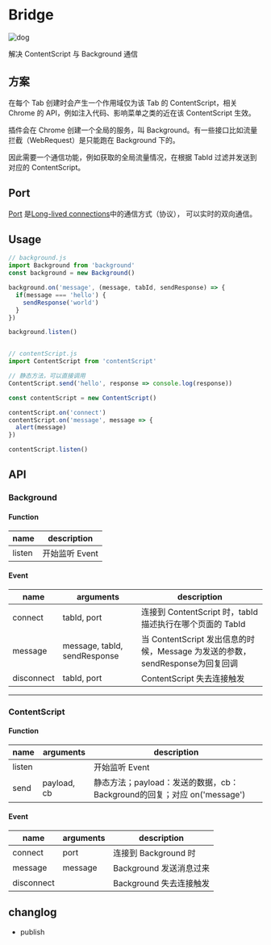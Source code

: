 # Bridge

![dog](https://user-images.githubusercontent.com/1736244/29264052-195cc95c-810e-11e7-8fab-0976653965cc.gif)

解决 ContentScript 与 Background 通信

## 方案
在每个 Tab 创建时会产生一个作用域仅为该 Tab 的 ContentScript，相关 Chrome 的 API，例如注入代码、影响菜单之类的近在该 ContentScript 生效。

插件会在 Chrome 创建一个全局的服务，叫 Background。有一些接口比如流量拦截（WebRequest）是只能跑在 Background 下的。

因此需要一个通信功能，例如获取的全局流量情况，在根据 TabId 过滤并发送到对应的 ContentScript。

## Port
[Port](https://developer.chrome.com/extensions/runtime#type-Port) 是[Long-lived connections](https://developer.chrome.com/extensions/messaging#connect)中的通信方式（协议），
可以实时的双向通信。


## Usage
```javascript
// background.js
import Background from 'background'
const background = new Background()

background.on('message', (message, tabId, sendResponse) => {
  if(message === 'hello') {
    sendResponse('world')
  }
})

background.listen()


// contentScript.js
import ContentScript from 'contentScript'

// 静态方法，可以直接调用
ContentScript.send('hello', response => console.log(response))

const contentScript = new ContentScript()

contentScript.on('connect')
contentScript.on('message', message => {
  alert(message)
})

contentScript.listen()

```

## API

### Background

#### Function
name | description
---- | ---
listen | 开始监听 Event

#### Event
name | arguments | description
---- | --- | ---
connect | tabId, port | 连接到 ContentScript 时，tabId描述执行在哪个页面的 TabId
message | message, tabId, sendResponse | 当 ContentScript 发出信息的时候，Message 为发送的参数，sendResponse为回复回调
disconnect | tabId, port | ContentScript 失去连接触发

---

### ContentScript

#### Function
name | arguments | description
---- | --- | ---
listen | | 开始监听 Event
send | payload, cb | 静态方法；payload：发送的数据，cb：Background的回复；对应 on('message')

#### Event
name | arguments | description
---- | --- | ---
connect | port | 连接到 Background 时
message | message | Background 发送消息过来
disconnect |  | Background 失去连接触发

## changlog
- publish

